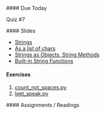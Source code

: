 <article class="due" markdown="block">
####  Due Today

Quiz #7

<!--
* Homework
-->

</article>

<article class="slides" markdown="block">
####  Slides


* [Strings](classes/13/strings.html)
* [As a list of chars](classes/13/strings_as_list.html)
* [Strings as Objects, String Methods](classes/16/strings_as_objects.html)
* [Built-in String Functions](classes/16/strings_built_in_functions.html)

#### Exercises

1. [count_not_spaces.py](code/strings/count_not_spaces.py)
2. [leet_speak.py](code/strings/leet_speak.py)

<!--
* [Slides](classes/01/intro.html)
-->

</article>

<article class="assignments" markdown="block">
####  Assignments / Readings		


<!--
Readings

* Read {{ site.bookq }} - Chapter 1

Assignments 

1. [questions.py](homework/hw01/questions.py) - 9 points
-->
</article>


